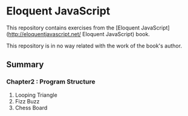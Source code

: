 # Eloquent JavaScript

This repository contains exercises from the [Eloquent JavaScript](http://eloquentjavascript.net/ Eloquent JavaScript) book.

This repository is in no way related with the work of the book's author.

## Summary

### Chapter2 : Program Structure

1. Looping Triangle
2. Fizz Buzz
3. Chess Board